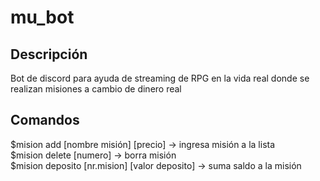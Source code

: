 # mu_bot
## Descripción
Bot de discord para ayuda de streaming de RPG en la vida real donde se realizan misiones a cambio de dinero real

## Comandos
$mision add [nombre misión] [precio] -> ingresa misión a la lista  
$mision delete [numero] -> borra misión  
$mision deposito [nr.mision] [valor deposito] -> suma saldo a la misión  
